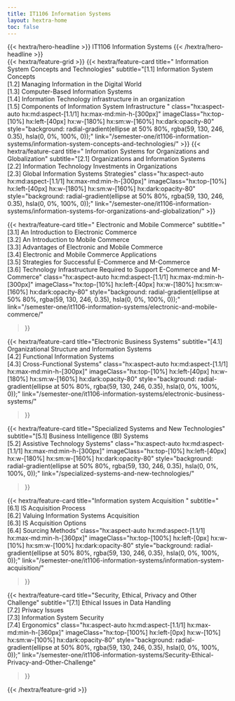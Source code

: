 ```yaml
---
title: IT1106 Information Systems
layout: hextra-home
toc: false
---
```


<div class="hx:mt-6 hx:mb-6 hx:mx-auto">
{{< hextra/hero-headline >}}
  IT1106 Information Systems
{{< /hextra/hero-headline >}}
</div>


<div class="hx:mt-6"></div>
{{< hextra/feature-grid >}}
<!--Main-Topic01-->
  {{< hextra/feature-card
    title=" Information System Concepts and Technologies"
    subtitle="[1.1] Information System Concepts <br>[1.2] Managing Information in the Digital World  <br>[1.3] Computer-Based Information Systems <br>[1.4] Information Technology infrastructure in an organization <br>[1.5] Components of Information System Infrastructure "
    class="hx:aspect-auto hx:md:aspect-[1.1/1] hx:max-md:min-h-[300px]"
    imageClass="hx:top-[10%] hx:left-[40px] hx:w-[180%] hx:sm:w-[160%] hx:dark:opacity-80"
    style="background: radial-gradient(ellipse at 50% 80%, rgba(59, 130, 246, 0.35), hsla(0, 0%, 100%, 0));"
    link="/semester-one/it1106-information-systems/information-system-concepts-and-technologies/"
  >}}
<!--Main-Topic02--> 
  {{< hextra/feature-card
    title=" Information Systems for Organizations and Globalization"
    subtitle="[2.1] Organizations and Information Systems <br>[2.2] Information Technology Investments in Organizations  <br>[2.3] Global Information Systems Strategies"
    class="hx:aspect-auto hx:md:aspect-[1.1/1] hx:max-md:min-h-[300px]"
    imageClass="hx:top-[10%] hx:left-[40px] hx:w-[180%] hx:sm:w-[160%] hx:dark:opacity-80"
    style="background: radial-gradient(ellipse at 50% 80%, rgba(59, 130, 246, 0.35), hsla(0, 0%, 100%, 0));"
    link="/semester-one/it1106-information-systems/information-systems-for-organizations-and-globalization/"
  >}}

<!--Main-Topic03-->

  {{< hextra/feature-card
    title=" Electronic and Mobile Commerce"
    subtitle="[3.1] An Introduction to Electronic Commerce <br>[3.2] An Introduction to Mobile Commerce  <br>[3.3] Advantages of Electronic and Mobile Commerce <br> [3.4] Electronic and Mobile Commerce Applications <br> [3.5] Strategies for Successful E-Commerce and M-Commerce  <br> [3.6] Technology Infrastructure Required to Support E-Commerce and M-Commerce"
    class="hx:aspect-auto hx:md:aspect-[1.1/1] hx:max-md:min-h-[300px]"
    imageClass="hx:top-[10%] hx:left-[40px] hx:w-[180%] hx:sm:w-[160%] hx:dark:opacity-80"
    style="background: radial-gradient(ellipse at 50% 80%, rgba(59, 130, 246, 0.35), hsla(0, 0%, 100%, 0));"
    link="/semester-one/it1106-information-systems/electronic-and-mobile-commerce/"
  >}}

<!--Main-Topic04-->
  {{< hextra/feature-card
    title="Electronic Business Systems"
    subtitle="[4.1] Organizational Structure and Information Systems <br> [4.2] Functional Information Systems <br> [4.3] Cross-Functional Systems"
    class="hx:aspect-auto hx:md:aspect-[1.1/1] hx:max-md:min-h-[300px]"
    imageClass="hx:top-[10%] hx:left-[40px] hx:w-[180%] hx:sm:w-[160%] hx:dark:opacity-80"
    style="background: radial-gradient(ellipse at 50% 80%, rgba(59, 130, 246, 0.35), hsla(0, 0%, 100%, 0));"
    link="/semester-one/it1106-information-systems/electronic-business-systems/"
  >}}

<!--Main-Topic05-->
  {{< hextra/feature-card
    title="Specialized Systems and New Technologies"
    subtitle="[5.1] Business Intelligence (BI) Systems <br>[5.2] Assistive Technology Systems"
    class="hx:aspect-auto hx:md:aspect-[1.1/1] hx:max-md:min-h-[300px]"
    imageClass="hx:top-[10%] hx:left-[40px] hx:w-[180%] hx:sm:w-[160%] hx:dark:opacity-80"
    style="background: radial-gradient(ellipse at 50% 80%, rgba(59, 130, 246, 0.35), hsla(0, 0%, 100%, 0));"
    link="/specialized-systems-and-new-technologies/"
  >}}
<!--Main-Topic06-->

 {{< hextra/feature-card
    title="Information system Acquisition "
    subtitle="[6.1] IS Acquisition Process <br>[6.2] Valuing Information Systems Acquisition <br>[6.3] IS Acquisition Options <br> [6.4] Sourcing Methods"
    class="hx:aspect-auto hx:md:aspect-[1.1/1] hx:max-md:min-h-[360px]"
    imageClass="hx:top-[100%] hx:left-[0px] hx:w-[10%] hx:sm:w-[100%] hx:dark:opacity-80"
    style="background: radial-gradient(ellipse at 50% 80%, rgba(59, 130, 246, 0.35), hsla(0, 0%, 100%, 0));"
    link="/semester-one/it1106-information-systems/information-system-acquisition/"
  >}}
  
  <!--Main-Topic07-->

 {{< hextra/feature-card
    title="Security, Ethical, Privacy and Other Challenge"
    subtitle="[7.1] Ethical Issues in Data Handling <br>[7.2] Privacy Issues <br>[7.3] Information System Security <br> [7.4] Ergonomics"
    class="hx:aspect-auto hx:md:aspect-[1.1/1] hx:max-md:min-h-[360px]"
    imageClass="hx:top-[100%] hx:left-[0px] hx:w-[10%] hx:sm:w-[100%] hx:dark:opacity-80"
    style="background: radial-gradient(ellipse at 50% 80%, rgba(59, 130, 246, 0.35), hsla(0, 0%, 100%, 0));"
    link="/semester-one/it1106-information-systems/Security-Ethical-Privacy-and-Other-Challenge"
  >}}

{{< /hextra/feature-grid >}}

